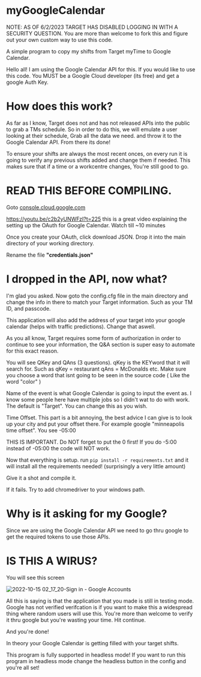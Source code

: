 # myGoogleCalendar


NOTE: AS OF 6/2/2023 TARGET HAS DISABLED LOGGING IN WITH A SECURITY QUESTION. 
You are more than welcome to fork this and figure out your own custom way to use this code. 


A simple program to copy my shifts from Target myTime to Google Calendar. 

Hello all! I am using the Google Calendar API for this. If you would like to use this code. You MUST be a Google Cloud developer (its free) and get a google Auth Key. 

# How does this work?

As far as I know, Target does not and has not released APIs into the public to grab a TMs schedule. So in order to do this, we will emulate a user looking at their schedule, Grab all the data we need. and throw it to the Google Calendar API. From there its done! 

To ensure your shifts are always the most recent onces, on every run it is going to verify any previous shifts added and change them if needed. This makes sure that if a time or a workcentre changes, You're still good to go. 


# **READ THIS BEFORE COMPILING**. 



Goto [console.cloud.google.com](https://console.cloud.google.com/)

https://youtu.be/c2b2yUNWFzI?t=225 this is a great video explaining the setting up the OAuth for Google Calendar. Watch till ~10 minutes 

Once you create your OAuth, click download JSON. Drop it into the main directory of your working directory.

Rename the file **"credentials.json"**

# I dropped in the API, now what? 
I'm glad you asked. Now goto the config.cfg file in the main directory and change the info in there to match your Target information. Such as your TM ID, and passcode.

This application will also add the address of your target into your google calendar (helps with traffic predictions). Change that aswell. 

As you all know, Target requires some form of authorization in order to continue to see your information, the Q&A section is super easy to automate for this exact reason.

You will see QKey and QAns (3 questions). qKey is the KEYword that it will search for. 
Such as 
qKey = restaurant
qAns = McDonalds
etc. Make sure you choose a word that isnt going to be seen in the source code ( Like the word "color" )

Name of the event is what Google Calendar is going to input the event as. I know some people here have multiple jobs so I didn't wat to do with work. The default is "Target". You can change this as you wish.

Time Offset. This part is a bit annoying, the best advice I can give is to look up your city and put your offset there. For example google "minneapolis time offset". You see -05:00

THIS IS IMPORTANT. Do NOT forget to put the 0 first! If you do -5:00 instead of -05:00 the code will NOT work. 

Now that everything is setup. run ```pip install -r requirements.txt``` and it will install all the requirements needed! (surprisingly a very little amount) 

Give it a shot and compile it. 

If it fails. Try to add chromedriver to your windows path. 

# Why is it asking for my Google?

Since we are using the Google Calendar API we need to go thru google to get the required tokens to use those APIs.

# IS THIS A WIRUS?

You will see this screen

![2022-10-15 02_17_20-Sign in - Google Accounts](https://user-images.githubusercontent.com/37282503/195978955-6b12cbca-b991-4bfa-ae2e-4012f044bb0c.png)

All this is saying is that the application that you made is still in testing mode. Google has not verified verifcation is if you want to make this a widespread thing where random users will use this. You're more than welcome to verify it thru google but you're wasting your time. Hit continue. 

And you're done!

In theory your Google Calendar is getting filled with your target shifts. 



This program is fully supported in headless mode! If you want to run this program in headless mode change the headless button in the config and you're all set! 

